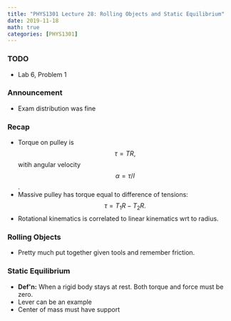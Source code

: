 ```yaml
---
title: "PHYS1301 Lecture 28: Rolling Objects and Static Equilibrium"
date: 2019-11-18
math: true 
categories: [PHYS1301]
---
```


### TODO

- Lab 6, Problem 1

### Announcement

- Exam distribution was fine

### Recap

- Torque on pulley is $$\tau = TR,$$ witih angular velocity $$\alpha = \tau / I$$.
- Massive pulley has torque equal to difference of tensions: $$\tau = T_1R-T_2R.$$
- Rotational kinematics is correlated to linear kinematics wrt to radius.

### Rolling Objects

- Pretty much put together given tools and remember friction.

### Static Equilibrium

- **Def'n:** When a rigid body stays at rest. Both torque and force must be zero.
- Lever can be an example
- Center of mass must have support 